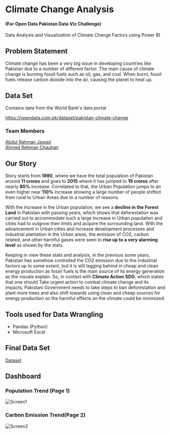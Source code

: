 # Climate Change Analysis
#### (For Open Data Pakistan Data Viz Challenge)

Data Analysis and Visualization of Climate Change Factors using Power BI

## Problem Statement

Climate change has been a very big issue in developing countries like Pakistan due to a number of different factor. The main cause of climate change is burning fossil fuels such as oil, gas, and coal. When burnt, fossil fuels release carbon dioxide into the air, causing the planet to heat up. 

## Data Set 
Contains data from the World Bank's data portal

https://opendata.com.pk/dataset/pakistan-climate-change

### Team Members
<a href='https://github.com/abdulrahmanjawad'> Abdul Rahman Jawad </a> <br>
<a href='https://github.com/ahmedrehman16/'> Ahmed Rehman Chauhan </a>

## Our Story

Story starts from **1990**, where we have the total population of Pakistan around **11 crores** and goes 
to **2015** where it has jumped to **19 crores** after nearly **80%** increase. Correlated to that, the Urban
Population jumps to an even higher near **110%** increase showing a large number of people shifted from
rural to Urban Areas due to a number of reasons. 

With the increase in the Urban population, we see a 
**decline in the Forest Land** in Pakistan with passing years, which shows that deforestation was carried 
out to accommodate such a large increase in Urban population and cities had to outgrow their limits and 
acquire the surrounding land. With the advancement in Urban cities and increase development
processes and industrial plantation in the Urban areas, the emission of CO2, carbon related, and other 
harmful gases were seen to **rise up to a very alarming level** as shown by the stats.

Keeping in view these stats and analysis, in the previous some years, Pakistan has somehow controlled 
the CO2 emission due to the industrial factors up to some extent, but it is still lagging behind in cheap 
and clean energy production as fossil fuels is the main source of its energy generation as the visuals 
explain. So, in context with **Climate Action SDG**, which states that one should Take urgent action to 
combat climate change and its impacts, Pakistani Government needs to take steps to ban deforestation and plant more trees and also shift towards using clean and cheap sources for energy production so the 
harmful effects on the climate could be minimized.

## Tools used for Data Wrangling
* Pandas (Python)
* Microsoft Excel

## Final Data Set
<a href='Data.xlsx'> Dataset </a>

## Dashboard

### Population Trend (Page 1)

![Screen1](https://user-images.githubusercontent.com/45168689/117138173-14daa200-adc4-11eb-90d3-a3312508b78e.png)


### Carbon Emission Trend(Page 2)

![Screen2](https://user-images.githubusercontent.com/45168689/117138349-55d2b680-adc4-11eb-9bf3-ae26e9c37504.png)
